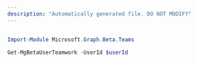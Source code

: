 ```yaml
---
description: "Automatically generated file. DO NOT MODIFY"
---
```


```powershell

Import-Module Microsoft.Graph.Beta.Teams

Get-MgBetaUserTeamwork -UserId $userId

```